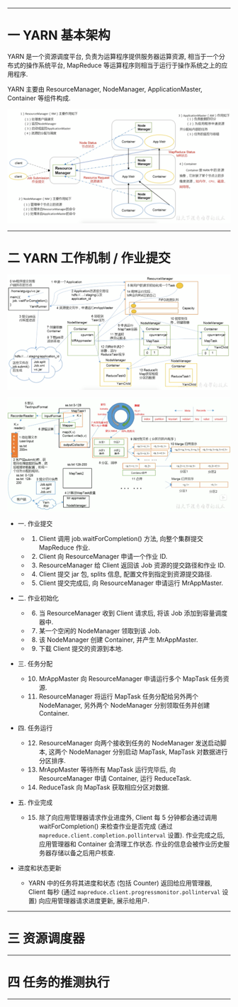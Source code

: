 


---

# 一 YARN 基本架构

YARN 是一个资源调度平台, 负责为运算程序提供服务器运算资源, 相当于一个分布式的操作系统平台, MapReduce 等运算程序则相当于运行于操作系统之上的应用程序.

YARN 主要由 ResourceManager, NodeManager, ApplicationMaster, Container 等组件构成.

![image](https://github.com/zozospider/note/blob/master/data-system/Hadoop/Hadoop-video1-YARN%E8%B5%84%E6%BA%90%E8%B0%83%E5%BA%A6%E5%99%A8/YARN%E6%9E%B6%E6%9E%84.png?raw=true)

---

# 二 YARN 工作机制 / 作业提交

![image](https://github.com/zozospider/note/blob/master/data-system/Hadoop/Hadoop-video1-YARN%E8%B5%84%E6%BA%90%E8%B0%83%E5%BA%A6%E5%99%A8/YARN%E5%B7%A5%E4%BD%9C%E6%9C%BA%E5%88%B6.png?raw=true)

![image](https://github.com/zozospider/note/blob/master/data-system/Hadoop/Hadoop-video1-MapReduce%E6%A1%86%E6%9E%B6%E5%8E%9F%E7%90%86-MapReduce%E5%B7%A5%E4%BD%9C%E6%9C%BA%E5%88%B6/Map1.png?raw=true)

- 一. 作业提交
  - 1. Client 调用 job.waitForCompletion() 方法, 向整个集群提交 MapReduce 作业.
  - 2. Client 向 ResourceManager 申请一个作业 ID.
  - 3. ResourceManager 给 Client 返回该 Job 资源的提交路径和作业 ID.
  - 4. Client 提交 jar 包, splits 信息, 配置文件到指定到资源提交路径.
  - 5. Client 提交完成后, 向 ResourceManager 申请运行 MrAppMaster.
- 二. 作业初始化
  - 6. 当 ResourceManager 收到 Client 请求后, 将该 Job 添加到容量调度器中.
  - 7. 某一个空闲的 NodeManager 领取到该 Job.
  - 8. 该 NodeManager 创建 Container, 并产生 MrAppMaster.
  - 9. 下载 Client 提交的资源到本地.
- 三. 任务分配
  - 10. MrAppMaster 向 ResourceManager 申请运行多个 MapTask 任务资源.
  - 11. ResourceManager 将运行 MapTask 任务分配给另外两个 NodeManager, 另外两个 NodeManager 分别领取任务并创建 Container.
- 四. 任务运行
  - 12. ResourceManager 向两个接收到任务的 NodeManager 发送启动脚本, 这两个 NodeManager 分别启动 MapTask, MapTask 对数据进行分区排序.
  - 13. MrAppMaster 等待所有 MapTask 运行完毕后, 向 ResourceManager 申请 Container, 运行 ReduceTask.
  - 14. ReduceTask 向 MapTask 获取相应分区对数据.
- 五. 作业完成
  - 15. 除了向应用管理器请求作业进度外, Client 每 5 分钟都会通过调用 waitForCompletion() 来检查作业是否完成 (通过 `mapreduce.client.completion.pollinterval` 设置). 作业完成之后, 应用管理器和 Container 会清理工作状态. 作业的信息会被作业历史服务器存储以备之后用户核查.

- 进度和状态更新
  - YARN 中的任务将其进度和状态 (包括 Counter) 返回给应用管理器, Client 每秒 (通过 `mapreduce.client.progressmonitor.pollinterval` 设置) 向应用管理器请求进度更新, 展示给用户.

---

# 三 资源调度器

---

# 四 任务的推测执行

---
